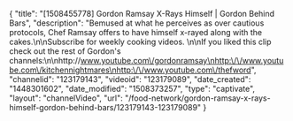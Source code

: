 {
    "title": "[1508455778] Gordon Ramsay X-Rays Himself | Gordon Behind Bars",
    "description": "Bemused at what he perceives as over cautious protocols, Chef Ramsay offers to have himself x-rayed along with the cakes.\n\nSubscribe for weekly cooking videos. \n\nIf you liked this clip check out the rest of Gordon's channels:\n\nhttp:\/\/www.youtube.com\/gordonramsay\nhttp:\/\/www.youtube.com\/kitchennightmares\nhttp:\/\/www.youtube.com\/thefword",
    "channelid": "123179143",
    "videoid": "123179089",
    "date_created": "1448301602",
    "date_modified": "1508373257",
    "type": "captivate",
    "layout": "channelVideo",
    "url": "\/food-network\/gordon-ramsay-x-rays-himself-gordon-behind-bars\/123179143-123179089"
}